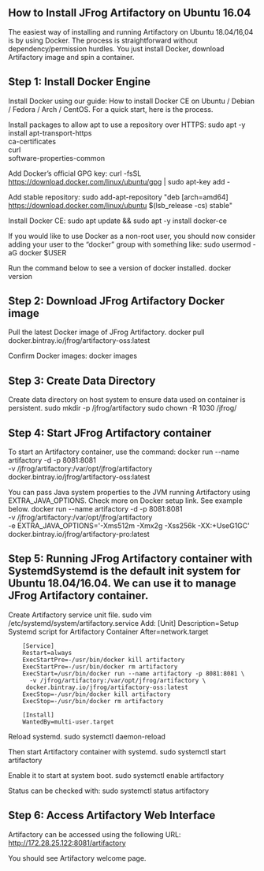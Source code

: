## How to Install JFrog Artifactory on Ubuntu 16.04

The easiest way of installing and running Artifactory on Ubuntu 18.04/16,04 is by using Docker. The process is straightforward without dependency/permission hurdles. You just install Docker, download Artifactory image and spin a container.

## Step 1: Install Docker Engine
Install Docker using our guide: How to install Docker CE on Ubuntu / Debian / Fedora / Arch / CentOS. For a quick start, here is the process.

Install packages to allow apt to use a repository over HTTPS:
        sudo apt -y install apt-transport-https \
        ca-certificates \
        curl \
        software-properties-common

Add Docker’s official GPG key:
        curl -fsSL https://download.docker.com/linux/ubuntu/gpg | sudo apt-key add -

Add stable repository:
        sudo add-apt-repository "deb [arch=amd64] https://download.docker.com/linux/ubuntu $(lsb_release -cs) stable"

Install Docker CE:
        sudo apt update && sudo apt -y install docker-ce

If you would like to use Docker as a non-root user, you should now consider adding your user to the “docker” group with something like:
        sudo usermod -aG docker $USER

Run the command below to see a version of docker installed.
        docker version

## Step 2: Download JFrog Artifactory Docker image

Pull the latest Docker image of JFrog Artifactory.
        docker pull docker.bintray.io/jfrog/artifactory-oss:latest

Confirm Docker images:
        docker images

## Step 3: Create Data Directory

Create data directory on host system to ensure data used on container is persistent.
        sudo mkdir -p /jfrog/artifactory
        sudo chown -R 1030 /jfrog/

## Step 4: Start JFrog Artifactory container

To start an Artifactory container, use the command:
        docker run --name artifactory -d -p 8081:8081 \
         -v /jfrog/artifactory:/var/opt/jfrog/artifactory \
         docker.bintray.io/jfrog/artifactory-oss:latest

You can pass Java system properties to the JVM running Artifactory using EXTRA_JAVA_OPTIONS. Check more on Docker setup link. See example below.
        docker run --name artifactory -d -p 8081:8081 \
         -v /jfrog/artifactory:/var/opt/jfrog/artifactory \
         -e EXTRA_JAVA_OPTIONS='-Xms512m -Xmx2g -Xss256k -XX:+UseG1GC' \
         docker.bintray.io/jfrog/artifactory-pro:latest

## Step 5: Running JFrog Artifactory container with SystemdSystemd is the default init system for Ubuntu 18.04/16.04. We can use it to manage JFrog Artifactory container.

Create Artifactory service unit file.
        sudo vim /etc/systemd/system/artifactory.service
Add:
        [Unit]
        Description=Setup Systemd script for Artifactory Container
        After=network.target

        [Service]
        Restart=always
        ExecStartPre=-/usr/bin/docker kill artifactory
        ExecStartPre=-/usr/bin/docker rm artifactory
        ExecStart=/usr/bin/docker run --name artifactory -p 8081:8081 \
          -v /jfrog/artifactory:/var/opt/jfrog/artifactory \
         docker.bintray.io/jfrog/artifactory-oss:latest
        ExecStop=-/usr/bin/docker kill artifactory
        ExecStop=-/usr/bin/docker rm artifactory

        [Install]
        WantedBy=multi-user.target

Reload systemd.
        sudo systemctl daemon-reload

Then start Artifactory container with systemd.
        sudo systemctl start artifactory

Enable it to start at system boot.
        sudo systemctl enable artifactory

Status can be checked with:
        sudo systemctl status artifactory

## Step 6: Access Artifactory Web Interface

Artifactory can be accessed using the following URL:
        http://172.28.25.122:8081/artifactory

You should see Artifactory welcome page.